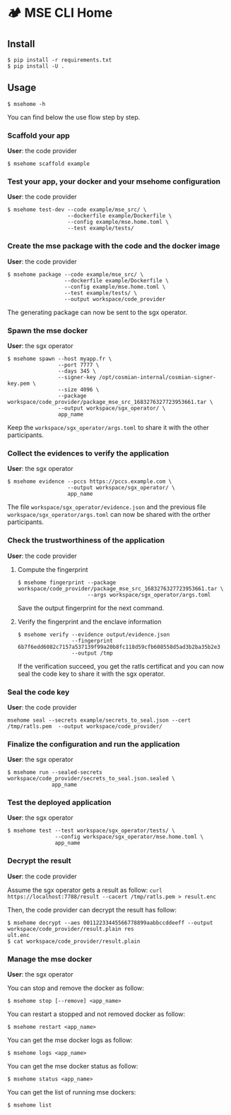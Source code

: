 # 🏕️ MSE CLI Home

## Install

```console
$ pip install -r requirements.txt
$ pip install -U .
```

## Usage

```console
$ msehome -h
```

You can find below the use flow step by step.

### Scaffold your app

__User__: the code provider

```console
$ msehome scaffold example
```

### Test your app, your docker and your msehome configuration

__User__: the code provider

```console
$ msehome test-dev --code example/mse_src/ \
                   --dockerfile example/Dockerfile \
                   --config example/mse.home.toml \
                   --test example/tests/
```

### Create the mse package with the code and the docker image

__User__: the code provider

```console
$ msehome package --code example/mse_src/ \
                  --dockerfile example/Dockerfile \
                  --config example/mse.home.toml \
                  --test example/tests/ \
                  --output workspace/code_provider 
```

The generating package can now be sent to the sgx operator.

### Spawn the mse docker

__User__: the sgx operator

```console
$ msehome spawn --host myapp.fr \
                --port 7777 \
                --days 345 \
                --signer-key /opt/cosmian-internal/cosmian-signer-key.pem \
                --size 4096 \
                --package workspace/code_provider/package_mse_src_1683276327723953661.tar \
                --output workspace/sgx_operator/ \
                app_name
```

Keep the `workspace/sgx_operator/args.toml` to share it with the other participants. 

### Collect the evidences to verify the application

__User__: the sgx operator

```console
$ msehome evidence --pccs https://pccs.example.com \
                   --output workspace/sgx_operator/ \
                   app_name
```

The file `workspace/sgx_operator/evidence.json` and the previous file `workspace/sgx_operator/args.toml` can now be shared with the orther participants.

### Check the trustworthiness of the application

__User__: the code provider


1. Compute the fingerprint

    ```console
    $ msehome fingerprint --package workspace/code_provider/package_mse_src_1683276327723953661.tar \
                          --args workspace/sgx_operator/args.toml
    ```

    Save the output fingerprint for the next command. 

2. Verify the fingerprint and the enclave information

    ```console
    $ msehome verify --evidence output/evidence.json
                     --fingerprint 6b7f6edd6082c7157a537139f99a20b8fc118d59cfb608558d5ad3b2ba35b2e3
                     --output /tmp
    ```

    If the verification succeed, you get the ratls certificat and you can now seal the code key to share it with the sgx operator.

### Seal the code key

__User__: the code provider

```console
msehome seal --secrets example/secrets_to_seal.json --cert /tmp/ratls.pem  --output workspace/code_provider/
```

### Finalize the configuration and run the application

__User__: the sgx operator

```console
$ msehome run --sealed-secrets workspace/code_provider/secrets_to_seal.json.sealed \
              app_name
```

### Test the deployed application

__User__: the sgx operator

```console
$ msehome test --test workspace/sgx_operator/tests/ \
               --config workspace/sgx_operator/mse.home.toml \
               app_name
```

### Decrypt the result

__User__: the code provider

Assume the sgx operator gets a result as follow: `curl https://localhost:7788/result --cacert /tmp/ratls.pem > result.enc`

Then, the code provider can decrypt the result has follow:

```console
$ msehome decrypt --aes 00112233445566778899aabbccddeeff --output workspace/code_provider/result.plain res
ult.enc
$ cat workspace/code_provider/result.plain
```

### Manage the mse docker

__User__: the sgx operator

You can stop and remove the docker as follow:

```console
$ msehome stop [--remove] <app_name>
```

You can restart a stopped and not removed docker as follow:

```console
$ msehome restart <app_name>
```

You can get the mse docker logs as follow:

```console
$ msehome logs <app_name>
```

You can get the mse docker status as follow:

```console
$ msehome status <app_name>
```

You can get the list of running mse dockers:

```console
$ msehome list
```